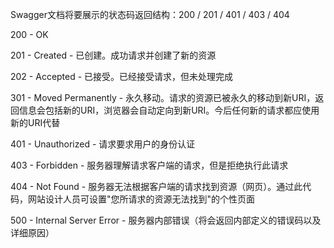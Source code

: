 Swagger文档将要展示的状态码返回结构：200 / 201 / 401 / 403 / 404

200 - OK

201 - Created - 已创建。成功请求并创建了新的资源

202 - Accepted - 已接受。已经接受请求，但未处理完成

301 - Moved Permanently - 永久移动。请求的资源已被永久的移动到新URI，返回信息会包括新的URI，浏览器会自动定向到新URI。今后任何新的请求都应使用新的URI代替

401 - Unauthorized - 请求要求用户的身份认证

403 - Forbidden - 服务器理解请求客户端的请求，但是拒绝执行此请求

404 - Not Found - 服务器无法根据客户端的请求找到资源（网页）。通过此代码，网站设计人员可设置"您所请求的资源无法找到"的个性页面

500 - Internal Server Error - 服务器内部错误（将会返回内部定义的错误码以及详细原因）